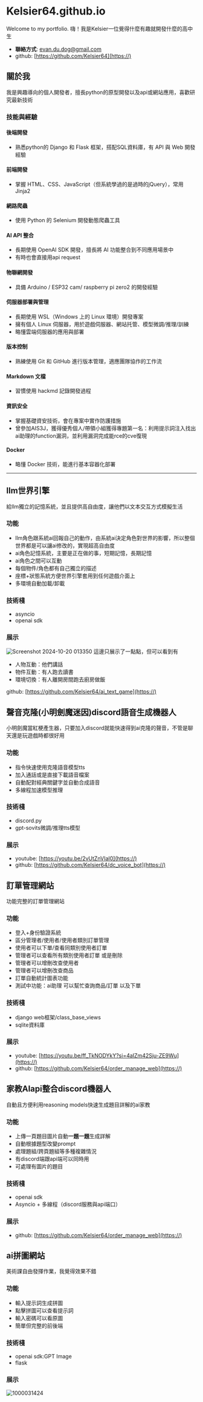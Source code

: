 # Kelsier64.github.io
Welcome to my portfolio.
嗨！我是Kelsier一位覺得什麼有趣就開發什麼的高中生
- **聯絡方式**: evan.du.dog@gmail.com
- github: [https://github.com/Kelsier64](https://)


## 關於我
我是興趣導向的個人開發者，擅長python的原型開發以及api或網站應用，喜歡研究最新技術
### 技能與經驗

#### 後端開發  
  - 熟悉python的 Django 和 Flask 框架，搭配SQL資料庫，有 API 與 Web 開發經驗
  
#### 前端開發  
  - 掌握 HTML、CSS、JavaScript（但系統學過的是過時的jQuery），常用 Jinja2

#### 網路爬蟲  
  - 使用 Python 的 Selenium 開發動態爬蟲工具

#### AI API 整合  
  - 長期使用 OpenAI SDK 開發，擅長將 AI 功能整合到不同應用場景中
  - 有時也會直接用api request

#### 物聯網開發
  - 具備 Arduino / ESP32 cam/ raspberry pi zero2 的開發經驗

#### 伺服器部署與管理  
  - 長期使用 WSL（Windows 上的 Linux 環境）開發專案
  - 擁有個人 Linux 伺服器，用於遊戲伺服器、網站托管、模型微調/推理/訓練
  - 略懂雲端伺服器的應用與部署

#### 版本控制  
  - 熟練使用 Git 和 GitHub 進行版本管理，適應團隊協作的工作流

#### Markdown 文檔
  - 習慣使用 hackmd 記錄開發過程

#### 資訊安全
  - 掌握基礎資安技術，會在專案中實作防護措施  
  - 曾參加AIS3J，獲得優秀個人/帶領小組獲得專題第一名：利用提示詞注入找出ai助理的function漏洞，並利用漏洞完成能rce的cve復現

#### Docker
  - 略懂 Docker 技術，能進行基本容器化部署

---

## llm世界引擎
給llm獨立的記憶系統，並且提供高自由度，讓他們以文本交互方式模擬生活

### 功能
- llm角色跟系統ai回報自己的動作，由系統ai決定角色對世界的影響，所以整個世界都是可以讓ai修改的，實現超高自由度
- ai角色記憶系統，主要是正在做的事，短期記憶，長期記憶
- ai角色之間可以互動
- 每個物件/角色都有自己獨立的描述
- 座標+狀態系統方便世界引擎套用到任何遊戲介面上
- 多環境自動加載/卸載

### 技術棧
- asyncio
- openai sdk

### 展示
![Screenshot 2024-10-20 013350](https://hackmd.io/_uploads/SyM1lsJC1g.png)
這邊只展示了一點點，但可以看到有
- 人物互動：他們講話
- 物件互動：有人跑去讀書
- 環境切換：有人離開房間跑去廚房做飯

github: [https://github.com/Kelsier64/ai_text_game](https://)

## 聲音克隆(小明劍魔迷因)discord語音生成機器人
小明劍魔當紅梗產生器，只要加入discord就能快速得到ai克隆的聲音，不管是聊天還是玩遊戲時都很好用
### 功能
- 指令快速使用克隆語音模型tts
- 加入通話或是直接下載語音檔案
- 自動配對經典關鍵字並自動合成語音
- 多線程加速模型推理
### 技術棧
- discord.py
- gpt-sovits微調/推理tts模型
### 展示
- youtube: [https://youtu.be/2vUtZnVIaI0](https://)
- github: [https://github.com/Kelsier64/dc_voice_bot](https://)


## 訂單管理網站
功能完整的訂單管理網站
### 功能
- 登入+身份驗證系統
- 區分管理者/使用者/使用者類別訂單管理
- 使用者可以下單/查看同類別使用者訂單
- 管理者可以查看所有類別使用者訂單 或是刪除
- 管理者可以增刪改查使用者
- 管理者可以增刪改查商品
- 訂單自動統計圖表功能
- 測試中功能：ai助理 可以幫忙查詢商品/訂單 以及下單
### 技術棧
- django web框架/class_base_views
- sqlite資料庫
### 展示

- youtube: [https://youtu.be/ff_TkNODYkY?si=4aIZm42Sju-ZE9Wu](https://)
- github: [https://github.com/Kelsier64/order_manage_web](https://)

## 家教AIapi整合discord機器人
自動且方便利用reasoning models快速生成題目詳解的ai家教
### 功能
- 上傳一頁題目圖片自動**一題一題**生成詳解
- 自動根據題型改變prompt
- 處理題組/跨頁題組等多種複雜情況
- 有discord端跟api端可以同時用
- 可處理有圖片的題目
### 技術棧
- openai sdk
- Asyncio + 多線程（discord服務與api端口）

### 展示
- github: [https://github.com/Kelsier64/order_manage_web](https://)

## ai拼圖網站
美術課自由發揮作業，我覺得效果不錯
### 功能
- 輸入提示詞生成拼圖
- 點擊拼圖可以查看提示詞
- 輸入密碼可以看原圖
- 簡單但完整的前後端
### 技術棧
- openai sdk:GPT Image
- flask
### 展示
![1000031424](https://hackmd.io/_uploads/rks4cXSgge.png)










